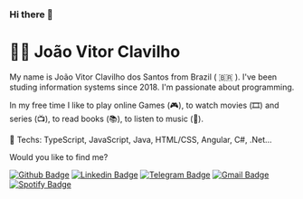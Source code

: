 ### Hi there 🖖
# :man_technologist: João Vitor Clavilho



My name is João Vitor Clavilho dos Santos from Brazil ( 🇧🇷 ). I've been studing information systems  since 2018. I'm passionate about programming.

In my free time I like to play online Games (🎮), to watch movies (🎞️) and series (📺), to read books (📚), to listen to music (🎵).

:blue_heart: Techs: TypeScript, JavaScript, Java, HTML/CSS, Angular, C#, .Net...

Would you like to find me?

[![Github Badge](https://img.shields.io/badge/-Github-000?style=flat-square&logo=Github&logoColor=white&link=https://github.com/clavilho)](https://github.com/clavilho)
[![Linkedin Badge](https://img.shields.io/badge/-LinkedIn-blue?style=flat-square&logo=Linkedin&logoColor=white&link=https://www.linkedin.com/in/joão-vitor-clavilho/)](https://www.linkedin.com/in/joão-vitor-clavilho/)
[![Telegram Badge](https://img.shields.io/badge/-Telegram-1ca0f1?style=flat-square&labelColor=1ca0f1&logo=telegram&logoColor=white&link=https://t.me/JoaoClavilho)](https://t.me/drzbraz)
[![Gmail Badge](https://img.shields.io/badge/-Hotmail-c14438?style=flat-square&logo=Gmail&logoColor=white&link=mailto:jv.clavilho@hotmail.com)](mailto:jv.clavilho@hotmail.com)
[![Spotify Badge](https://img.shields.io/badge/-Spotify-color?style=flat-square&logo=Spotify&logoColor=white&link=https://https://open.spotify.com/user/22kqlzgfbgnckquax45ozi57a)](https://open.spotify.com/user/22kqlzgfbgnckquax45ozi57a)

<!--
**clavilho/clavilho** is a ✨ _special_ ✨ repository because its `README.md` (this file) appears on your GitHub profile.

Here are some ideas to get you started:

- 🔭 I’m currently working on ...
- 🌱 I’m currently learning ...
- 👯 I’m looking to collaborate on ...
- 🤔 I’m looking for help with ...
- 💬 Ask me about ...
- 📫 How to reach me: ...
- 😄 Pronouns: ...
- ⚡ Fun fact: ...
-->
